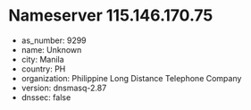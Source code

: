 # Nameserver 115.146.170.75

* as_number: 9299
* name: Unknown
* city: Manila
* country: PH
* organization: Philippine Long Distance Telephone Company
* version: dnsmasq-2.87
* dnssec: false
